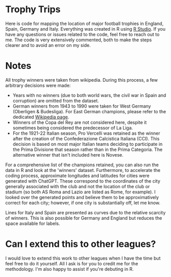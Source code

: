 # Trophy Trips

Here is code for mapping the location of major football trophies in England, Spain, Germany and Italy. Everything was created in R using [R Studio](https://posit.co/download/rstudio-desktop/). If you have any questions or issues related to the code, feel free to reach out to me. The code is very extensively commented, both to make the steps clearer and to avoid an error on my side.

# Notes

All trophy winners were taken from wikipedia. During this process, a few arbitrary decisions were made:

- Years with no winners (due to both world wars, the civil war in Spain and corruption) are omitted from the dataset.
- German winners from 1943 to 1990 were taken for West Germany (Oberligen & Budesliga). For East German champions, please refer to the dedicated [Wikipedia page](https://en.wikipedia.org/wiki/List_of_East_German_football_champions).
- Winners of the Copa del Rey are not considered here, despite it sometimes being considered the predecessor of La Liga.
- For the 1921-22 Italian season, Pro Vercelli was retained as the winner after the creation of the Confederazione Calcistica Italiana (CCI). This decision is based on most major Italian teams deciding to participate in the Prima Divisione that season rather than in the Prima Categoria. The alternative winner that isn't included here is Novese.

For a comprehensive list of the champions retained, you can also run the data in R and look at the 'winners' dataset. Furthermore, to accelerate the coding process, approximate longitudes and latitudes for cities were generated with ChatGPT. These correspond to the coordinates of the city generally associated with the club and not the location of the club or stadium (so both AS Roma and Lazio are listed as Rome, for example). I looked over the generated points and believe them to be approximatively correct for each city; however, if one city is substantially off, let me know.

Lines for Italy and Spain are presented as curves due to the relative scarcity of winners. This is also possible for Germany and England but reduces the space available for labels.

# Can I extend this to other leagues?

I would love to extend this work to other leagues when I have the time but feel free to do it yourself. All I ask is for you to credit me for the methodology. I'm also happy to assist if you're debuting in R.

